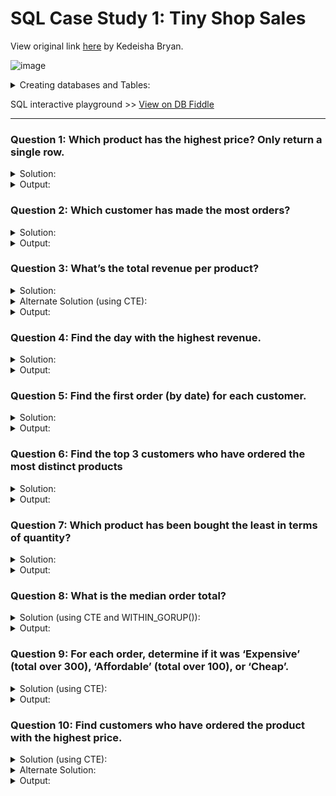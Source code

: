 # SQL Case Study 1: Tiny Shop Sales

View original link [here](https://d-i-motion.com/lessons/customer-orders-analysis/) by Kedeisha Bryan.

![image](https://github.com/veekool/Tiny_Shop_Sales-SQL/assets/114795923/d48d0b83-1864-491c-95d5-7e279f9b3d9e)

<details><summary>Creating databases and Tables:</summary>

```sql
CREATE TABLE customers (
    customer_id integer PRIMARY KEY,
    first_name varchar(100),
    last_name varchar(100),
    email varchar(100)
);

CREATE TABLE products (
    product_id integer PRIMARY KEY,
    product_name varchar(100),
    price decimal
);

CREATE TABLE orders (
    order_id integer PRIMARY KEY,
    customer_id integer,
    order_date date
);

CREATE TABLE order_items (
    order_id integer,
    product_id integer,
    quantity integer
);

INSERT INTO customers (customer_id, first_name, last_name, email) VALUES
(1, 'John', 'Doe', 'johndoe@email.com'),
(2, 'Jane', 'Smith', 'janesmith@email.com'),
(3, 'Bob', 'Johnson', 'bobjohnson@email.com'),
(4, 'Alice', 'Brown', 'alicebrown@email.com'),
(5, 'Charlie', 'Davis', 'charliedavis@email.com'),
(6, 'Eva', 'Fisher', 'evafisher@email.com'),
(7, 'George', 'Harris', 'georgeharris@email.com'),
(8, 'Ivy', 'Jones', 'ivyjones@email.com'),
(9, 'Kevin', 'Miller', 'kevinmiller@email.com'),
(10, 'Lily', 'Nelson', 'lilynelson@email.com'),
(11, 'Oliver', 'Patterson', 'oliverpatterson@email.com'),
(12, 'Quinn', 'Roberts', 'quinnroberts@email.com'),
(13, 'Sophia', 'Thomas', 'sophiathomas@email.com');

INSERT INTO products (product_id, product_name, price) VALUES
(1, 'Product A', 10.00),
(2, 'Product B', 15.00),
(3, 'Product C', 20.00),
(4, 'Product D', 25.00),
(5, 'Product E', 30.00),
(6, 'Product F', 35.00),
(7, 'Product G', 40.00),
(8, 'Product H', 45.00),
(9, 'Product I', 50.00),
(10, 'Product J', 55.00),
(11, 'Product K', 60.00),
(12, 'Product L', 65.00),
(13, 'Product M', 70.00);

INSERT INTO orders (order_id, customer_id, order_date) VALUES
(1, 1, '2023-05-01'),
(2, 2, '2023-05-02'),
(3, 3, '2023-05-03'),
(4, 1, '2023-05-04'),
(5, 2, '2023-05-05'),
(6, 3, '2023-05-06'),
(7, 4, '2023-05-07'),
(8, 5, '2023-05-08'),
(9, 6, '2023-05-09'),
(10, 7, '2023-05-10'),
(11, 8, '2023-05-11'),
(12, 9, '2023-05-12'),
(13, 10, '2023-05-13'),
(14, 11, '2023-05-14'),
(15, 12, '2023-05-15'),
(16, 13, '2023-05-16');

INSERT INTO order_items (order_id, product_id, quantity) VALUES
(1, 1, 2),
(1, 2, 1),
(2, 2, 1),
(2, 3, 3),
(3, 1, 1),
(3, 3, 2),
(4, 2, 4),
(4, 3, 1),
(5, 1, 1),
(5, 3, 2),
(6, 2, 3),
(6, 1, 1),
(7, 4, 1),
(7, 5, 2),
(8, 6, 3),
(8, 7, 1),
(9, 8, 2),
(9, 9, 1),
(10, 10, 3),
(10, 11, 2),
(11, 12, 1),
(11, 13, 3),
(12, 4, 2),
(12, 5, 1),
(13, 6, 3),
(13, 7, 2),
(14, 8, 1),
(14, 9, 2),
(15, 10, 3),
(15, 11, 1),
(16, 12, 2),
(16, 13, 3);
```

</details>


SQL interactive playground >> [View on DB Fiddle](https://www.db-fiddle.com/f/5NT4w4rBa1cvFayg2CxUjr/4)

---
### Question 1: Which product has the highest price? Only return a single row.
<details><summary>Solution:</summary>
  
  ````sql
  SELECT *
  FROM products
  ORDER BY 3 DESC
  LIMIT 1;
  ````

</details>

<details><summary>Output:</summary>

  ![image](https://github.com/veekool/Tiny_Shop_Sales-SQL/assets/114795923/fa4b2eda-6ca8-430e-b5e5-ae762ff7875a)

</details>

### Question 2: Which customer has made the most orders?
<details><summary>Solution:</summary>
  
  ````sql
  SELECT customer_id, first_name, last_name, order_count
  FROM (
      SELECT c.customer_id, c.first_name, c.last_name, COUNT(o.order_id) AS order_count, DENSE_RANK() OVER (ORDER BY COUNT(o.order_id) DESC) AS rank
      FROM customers c
      JOIN orders o ON c.customer_id = o.customer_id
      GROUP BY c.customer_id, c.first_name, c.last_name
  ) AS subquery
  WHERE rank = 1;
  ````

</details>

<details><summary>Output:</summary>
  
  ![image](https://github.com/veekool/Tiny_Shop_Sales-SQL/assets/114795923/7ae175f7-5a15-4e62-8994-5bdfd5a4925e)

</details>

### Question 3: What’s the total revenue per product?
<details><summary>Solution:</summary>
  
  ````sql
  SELECT p.product_id, p.product_name, SUM(quantity*price) as revenue 
  FROM order_items o
  INNER JOIN products p ON o.product_id = p.product_id
  GROUP BY 1, 2
  ORDER BY 2;
  ````

</details>

<details><summary>Alternate Solution (using CTE):</summary>

  ```sql  
  WITH product_revenue AS (
      SELECT o.product_id, SUM(o.quantity * p.price) AS revenue
      FROM order_items o
      INNER JOIN products p ON o.product_id = p.product_id
      GROUP BY o.product_id
  )
  SELECT p.product_id, p.product_name, revenue
  FROM products p
  INNER JOIN product_revenue pr ON p.product_id = pr.product_id;
  ```
</details>

<details><summary>Output:</summary>
  
  ![image](https://github.com/veekool/Tiny_Shop_Sales-SQL/assets/114795923/d5fbe469-4984-4b9a-9562-c46702b69585)

</details>


### Question 4: Find the day with the highest revenue.
<details><summary>Solution:</summary>

  ```sql
  SELECT o.order_date, SUM(quantity*price) as revenue
  FROM order_items oi
  INNER JOIN products p ON oi.product_id = p.product_id
  INNER JOIN orders o ON oi.order_id = o.order_id
  GROUP BY 1
  ORDER BY 2 DESC
  LIMIT 1;
  ```

</details>

<details><summary>Output:</summary>

  ![image](https://github.com/veekool/Tiny_Shop_Sales-SQL/assets/114795923/cddb6582-4ed9-4757-81cc-058e8bad6a5b)
  
</details>




### Question 5: Find the first order (by date) for each customer.
<details><summary>Solution:</summary>

  ```sql
  SELECT c.customer_id, c.first_name, c.last_name, MIN(o.order_date) AS first_order_date
  FROM customers c
  JOIN orders o ON c.customer_id = o.customer_id
  GROUP BY 1,2,3
  ORDER BY first_order_date;
  ```

</details>

<details><summary>Output:</summary>

  ![image](https://github.com/veekool/Tiny_Shop_Sales-SQL/assets/114795923/69a17895-f2d6-4637-95e8-942380f82c1b)

</details>

### Question 6: Find the top 3 customers who have ordered the most distinct products
<details><summary>Solution:</summary>

  ```sql
  SELECT orders.customer_id, c.first_name, c.last_name, COUNT(DISTINCT order_items.product_id) AS distinct_product_nos
  FROM orders
  INNER JOIN order_items ON orders.order_id = order_items.order_id
  INNER JOIN customers c ON orders.customer_id = c.customer_id
  GROUP BY 1,2,3
  ORDER BY distinct_product_nos DESC
  LIMIT 3
  ```

</details>

<details><summary>Output:</summary>

  ![image](https://github.com/veekool/Tiny_Shop_Sales-SQL/assets/114795923/ff417736-43e0-423e-b1e0-2837f3bf85b6)

</details>


### Question 7: Which product has been bought the least in terms of quantity?
<details><summary>Solution:</summary>

  ```sql
  SELECT product_id, product_name, total_qty
  FROM (
  	SELECT p.product_id, p.product_name, SUM(oi.quantity) as total_qty, DENSE_RANK() OVER (ORDER BY SUM(oi.quantity) ASC) AS rank
  	FROM products p
  	INNER JOIN order_items oi ON p.product_id = oi.product_id
  	GROUP BY 1,2) product_qty_byrank
  WHERE rank = 1
  ORDER BY 1
  ```

</details>

<details><summary>Output:</summary>

  ![image](https://github.com/veekool/Tiny_Shop_Sales-SQL/assets/114795923/1d4e870c-6f84-4670-b9ba-a01fdc5f968e)

</details>


### Question 8: What is the median order total?
<details><summary>Solution (using CTE and WITHIN_GORUP()):</summary>

  ```sql
  WITH order_totals AS (
    SELECT o.order_id, SUM(p.price * oi.quantity) AS total_order_amount
    FROM orders o
    JOIN order_items oi ON  o.order_id = oi.order_id
    JOIN products p ON oi.product_id = p.product_id
    GROUP BY o.order_id
  )
  SELECT
    percentile_disc(0.5) WITHIN GROUP (ORDER BY total_order_amount) AS total_median_order
  FROM order_totals;
  ```

</details>

<details><summary>Output:</summary>

  ![image](https://github.com/veekool/Tiny_Shop_Sales-SQL/assets/114795923/a3502819-88a7-404d-90ef-67ec68d4bd7a)

</details>


### Question 9: For each order, determine if it was ‘Expensive’ (total over 300), ‘Affordable’ (total over 100), or ‘Cheap’.
<details><summary>Solution (using CTE):</summary>

  ```sql
  WITH order_totals AS (
    SELECT o.order_id, SUM(p.price * oi.quantity) AS total_order_amount
    FROM orders o
    JOIN order_items oi ON o.order_id = oi.order_id
    JOIN products p ON oi.product_id = p.product_id
    GROUP BY o.order_id
  )
  
  SELECT order_id, total_order_amount,
    CASE
      WHEN total_order_amount > 300 THEN 'Expensive'
      WHEN total_order_amount > 100 THEN 'Affordable'
      ELSE 'Cheap'
    END AS category
  FROM order_totals
  ORDER BY 1
  ```

</details>

<details><summary>Output:</summary>

  ![image](https://github.com/veekool/Tiny_Shop_Sales-SQL/assets/114795923/1ab186d2-6607-43f3-a3d8-275999b7301c)

</details>


### Question 10: Find customers who have ordered the product with the highest price.
<details><summary>Solution (using CTE):</summary>

  ```sql
  WITH product_highestprice AS (
  SELECT *
  FROM products
  ORDER BY price DESC
  LIMIT 1
  )
  
  SELECT c.customer_id, c.first_name, c.last_name
  FROM customers c
  INNER JOIN orders o ON c.customer_id = o.customer_id
  INNER JOIN order_items oi ON o.order_id = oi.order_id
  INNER JOIN product_highestprice php ON oi.product_id = php.product_id
  ```
</details>

<details><summary>Alternate Solution:</summary>

  ```sql
  SELECT c.customer_id, c.first_name, c.last_name
  FROM customers c
    JOIN orders o ON c.customer_id = o.customer_id
    JOIN order_items oi ON o.order_id = oi.order_id
    JOIN products p ON oi.product_id = p.product_id
  WHERE p.price = (
  	SELECT MAX(price)
      FROM products
  	);
  ```
</details>

<details><summary>Output:</summary>

  ![image](https://github.com/veekool/Tiny_Shop_Sales-SQL/assets/114795923/c20c8004-74a3-4fb2-b786-cde0dd4d70fb)

</details>
